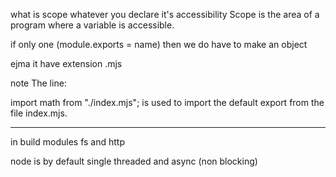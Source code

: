 what is scope 
   whatever you declare it's accessibility 
Scope is the area of a program where a variable is accessible.



if only one (module.exports = name) then we do have to make an object 

 ejma it have extension .mjs


 note The line:
 
import math from "./index.mjs";
is used to import the default export from the file index.mjs.

-----------------------------------------------------------

in build modules  fs and http

node is by default single threaded and async (non blocking)
